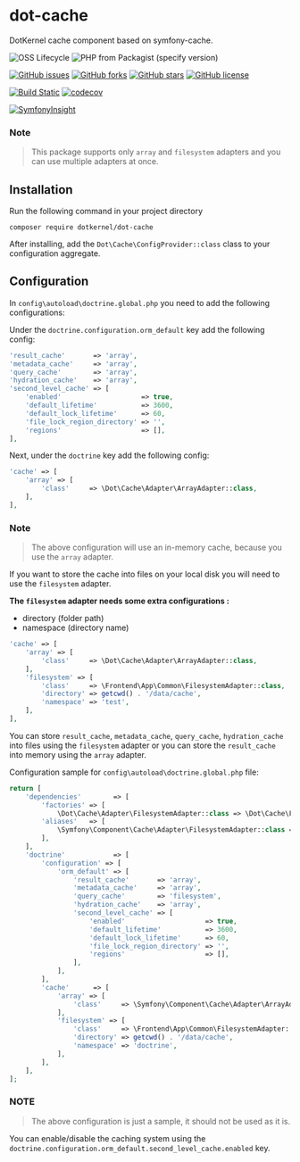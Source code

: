 # dot-cache

DotKernel cache component based on symfony-cache.

![OSS Lifecycle](https://img.shields.io/osslifecycle/dotkernel/dot-cache)
![PHP from Packagist (specify version)](https://img.shields.io/packagist/php-v/dotkernel/dot-cache/4.0.0)

[![GitHub issues](https://img.shields.io/github/issues/dotkernel/dot-cache)](https://github.com/dotkernel/dot-cache/issues)
[![GitHub forks](https://img.shields.io/github/forks/dotkernel/dot-cache)](https://github.com/dotkernel/dot-cache/network)
[![GitHub stars](https://img.shields.io/github/stars/dotkernel/dot-cache)](https://github.com/dotkernel/dot-cache/stargazers)
[![GitHub license](https://img.shields.io/github/license/dotkernel/dot-cache)](https://github.com/dotkernel/dot-cache/blob/4.0.0/LICENSE.md)

[![Build Static](https://github.com/dotkernel/dot-cache/actions/workflows/static-analysis.yml/badge.svg?branch=4.0)](https://github.com/dotkernel/dot-cache/actions/workflows/static-analysis.yml)
[![codecov](https://codecov.io/gh/dotkernel/dot-cache/graph/badge.svg?token=FAN1MXKKS9)](https://codecov.io/gh/dotkernel/dot-cache)

[![SymfonyInsight](https://insight.symfony.com/projects/787c7526-eb9d-4fa2-a8d4-bfdcc008d239/big.svg)](https://insight.symfony.com/projects/787c7526-eb9d-4fa2-a8d4-bfdcc008d239)

### Note
> This package supports only `array` and `filesystem` adapters and you can use multiple adapters at once.


## Installation

Run the following command in your project directory

    composer require dotkernel/dot-cache


After installing, add the `Dot\Cache\ConfigProvider::class` class to your configuration aggregate.


## Configuration 

In ```config\autoload\doctrine.global.php``` you need to add the following configurations:

Under the ```doctrine.configuration.orm_default``` key add the following config:

```php
'result_cache'       => 'array',
'metadata_cache'     => 'array',
'query_cache'        => 'array',
'hydration_cache'    => 'array',
'second_level_cache' => [
    'enabled'                    => true,
    'default_lifetime'           => 3600,
    'default_lock_lifetime'      => 60,
    'file_lock_region_directory' => '',
    'regions'                    => [],
],
```

Next, under the ```doctrine``` key add the following config:

```php
'cache' => [
    'array' => [
        'class'     => \Dot\Cache\Adapter\ArrayAdapter::class,
    ],
],
```

### Note
> The above configuration will use an in-memory cache, because you use the `array` adapter.



If you want to store the cache into files on your local disk you will need to use the `filesystem` adapter.

**The `filesystem` adapter needs some extra configurations :**
* directory (folder path)
* namespace (directory name)

```php
'cache' => [
    'array' => [
        'class'     => \Dot\Cache\Adapter\ArrayAdapter::class,
    ],
    'filesystem' => [
        'class'     => \Frontend\App\Common\FilesystemAdapter::class,
        'directory' => getcwd() . '/data/cache',
        'namespace' => 'test',
    ],
],
```

You can store `result_cache`, `metadata_cache`, `query_cache`, `hydration_cache` into files using the `filesystem`
adapter or you can store the `result_cache` into memory using the `array` adapter.

Configuration sample for ``config\autoload\doctrine.global.php`` file:

```php
return [
    'dependencies'        => [
        'factories' => [
            \Dot\Cache\Adapter\FilesystemAdapter::class => \Dot\Cache\Factory\FilesystemAdapterFactory::class,
        'aliases'   => [
            \Symfony\Component\Cache\Adapter\FilesystemAdapter::class => \Dot\Cache\Adapter\FilesystemAdapter::class
        ],
    ],
    'doctrine'            => [
        'configuration' => [
            'orm_default' => [
                'result_cache'       => 'array',
                'metadata_cache'     => 'array',
                'query_cache'        => 'filesystem',
                'hydration_cache'    => 'array',
                'second_level_cache' => [
                    'enabled'                    => true,
                    'default_lifetime'           => 3600,
                    'default_lock_lifetime'      => 60,
                    'file_lock_region_directory' => '',
                    'regions'                    => [],
                ],
            ],
        ],
        'cache'      => [
            'array' => [
                'class'     => \Symfony\Component\Cache\Adapter\ArrayAdapter::class,
            ],
            'filesystem' => [
                'class'     => \Frontend\App\Common\FilesystemAdapter::class,
                'directory' => getcwd() . '/data/cache',
                'namespace' => 'doctrine',
            ],
        ],
    ],
];
```

### NOTE
> The above configuration is just a sample, it should not be used as it is.

You can enable/disable the caching system using the `doctrine.configuration.orm_default.second_level_cache.enabled` key.



